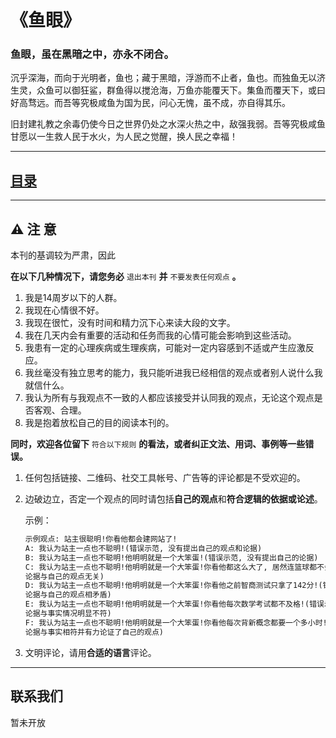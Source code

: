 # 《鱼眼》

### 鱼眼，虽在黑暗之中，亦永不闭合。

沉乎深海，而向于光明者，鱼也；藏于黑暗，浮游而不止者，鱼也。而独鱼无以济生灵，众鱼可以御狂鲨，群鱼得以搅沧海，万鱼亦能覆天下。集鱼而覆天下，或曰好高骛远。而吾等究极咸鱼为国为民，问心无愧，虽不成，亦自得其乐。

旧封建礼教之余毒仍使今日之世界仍处之水深火热之中，敌强我弱。吾等究极咸鱼甘愿以一生救人民于水火，为人民之觉醒，换人民之幸福！

---

## [目录](https://kmyoamoa.github.io/usfparty/fisheye/fisheye_index.md)

---

## ⚠ 注 意

本刊的基调较为严肃，因此

**在以下几种情况下，请您务必** `退出本刊` **并** `不要发表任何观点` **。**

1. 我是14周岁以下的人群。
2. 我现在心情很不好。
3. 我现在很忙，没有时间和精力沉下心来读大段的文字。
4. 我在几天内会有重要的活动和任务而我的心情可能会影响到这些活动。
5. 我患有一定的心理疾病或生理疾病，可能对一定内容感到不适或产生应激反应。
6. 我丝毫没有独立思考的能力，我只能听进我已经相信的观点或者别人说什么我就信什么。
7. 我认为所有与我观点不一致的人都应该接受并认同我的观点，无论这个观点是否客观、合理。
8. 我是抱着放松自己的目的阅读本刊的。

**同时，欢迎各位留下** `符合以下规则` **的看法，或者纠正文法、用词、事例等一些错误。**

1. 任何包括链接、二维码、社交工具帐号、广告等的评论都是不受欢迎的。

2. 边破边立，否定一个观点的同时请包括**自己的观点**和**符合逻辑的依据或论述**。
   
   示例：
   ```markdown
   示例观点: 站主很聪明!你看他都会建网站了!
   A: 我认为站主一点也不聪明!(错误示范, 没有提出自己的观点和论据)
   B: 我认为站主一点也不聪明!他明明就是一个大笨蛋!(错误示范, 没有提出自己的论据)
   C: 我认为站主一点也不聪明!他明明就是一个大笨蛋!你看他都这么大了, 居然连篮球都不会打!(错误示范, 
   论据与自己的观点无关)
   D: 我认为站主一点也不聪明!他明明就是一个大笨蛋!你看他之前智商测试只拿了142分!(错误示范,
   论据与自己的观点相矛盾)
   E: 我认为站主一点也不聪明!他明明就是一个大笨蛋!你看他每次数学考试都不及格!(错误示范,
   论据与事实情况明显不符)
   F: 我认为站主一点也不聪明!他明明就是一个大笨蛋!你看他每次背新概念都要一个多小时!(正确示范,
   论据与事实相符并有力论证了自己的观点)
   ```
   
3. 文明评论，请用**合适的语言**评论。

---

## 联系我们

暂未开放
